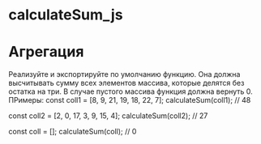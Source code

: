 # calculateSum_js 
# Агрегация 
Реализуйте и экспортируйте по умолчанию функцию. Она должна высчитывать сумму всех элементов массива,
которые делятся без остатка на три.
В случае пустого массива функция должна вернуть 0.
ПРимеры: 
  const coll1 = [8, 9, 21, 19, 18, 22, 7];
  calculateSum(coll1); // 48

  const coll2 = [2, 0, 17, 3, 9, 15, 4];
  calculateSum(coll2); // 27 

  const coll = [];
  calculateSum(coll); // 0

